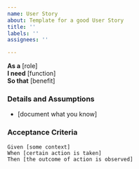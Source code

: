 ```yaml
---
name: User Story
about: Template for a good User Story
title: ''
labels: ''
assignees: ''

---
```


**As a** [role]  
 **I need** [function]  
 **So that** [benefit]  
   
 ### Details and Assumptions
 * [document what you know]
   
 ### Acceptance Criteria  
   
 ```Gherkin
 Given [some context]
 When [certain action is taken]
 Then [the outcome of action is observed]
 ```
